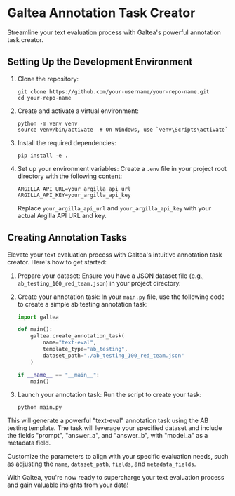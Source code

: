 # Galtea Annotation Task Creator

Streamline your text evaluation process with Galtea's powerful annotation task creator.

## Setting Up the Development Environment

1. Clone the repository:
   ```
   git clone https://github.com/your-username/your-repo-name.git
   cd your-repo-name
   ```

2. Create and activate a virtual environment:
   ```
   python -m venv venv
   source venv/bin/activate  # On Windows, use `venv\Scripts\activate`
   ```

3. Install the required dependencies:
   ```
   pip install -e .
   ```

4. Set up your environment variables:
   Create a `.env` file in your project root directory with the following content:

   ```
   ARGILLA_API_URL=your_argilla_api_url
   ARGILLA_API_KEY=your_argilla_api_key
   ```

   Replace `your_argilla_api_url` and `your_argilla_api_key` with your actual Argilla API URL and key.

## Creating Annotation Tasks

Elevate your text evaluation process with Galtea's intuitive annotation task creator. Here's how to get started:

1. Prepare your dataset:
   Ensure you have a JSON dataset file (e.g., `ab_testing_100_red_team.json`) in your project directory.

2. Create your annotation task:
   In your `main.py` file, use the following code to create a simple ab testing annotation task:

   ```python
   import galtea

   def main():
       galtea.create_annotation_task(
           name="text-eval",
           template_type="ab_testing",
           dataset_path="./ab_testing_100_red_team.json"
       )

   if __name__ == "__main__":
       main()
   ```

3. Launch your annotation task:
   Run the script to create your task:
   ```
   python main.py
   ```

This will generate a powerful "text-eval" annotation task using the AB testing template. The task will leverage your specified dataset and include the fields "prompt", "answer_a", and "answer_b", with "model_a" as a metadata field.

Customize the parameters to align with your specific evaluation needs, such as adjusting the `name`, `dataset_path`, `fields`, and `metadata_fields`.

With Galtea, you're now ready to supercharge your text evaluation process and gain valuable insights from your data!
